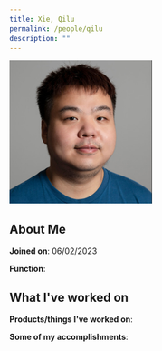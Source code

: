 ```yaml
---
title: Xie, Qilu
permalink: /people/qilu
description: ""
---
```


<img src="/images/headshots/qilu.jpg" title="Xie, Qilu" alt="Xie, Qilu" style="width:50%;margin-left:0">

## About Me

**Joined on**: 06/02/2023

**Function**: 

## What I've worked on

**Products/things I've worked on**:


**Some of my accomplishments**:

